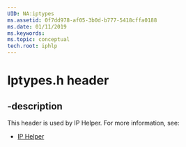```yaml
---
UID: NA:iptypes
ms.assetid: 0f7dd978-af05-3b0d-b777-5418cffa0188
ms.date: 01/11/2019
ms.keywords: 
ms.topic: conceptual
tech.root: iphlp
---
```


# Iptypes.h header


## -description


This header is used by IP Helper. For more information, see:

- [IP Helper](../_iphlp/index.md)

